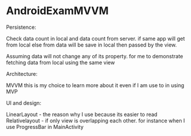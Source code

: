 # AndroidExamMVVM

Persistence:

Check data count in local and data count from server.
if same app will get from local else from data will be save in local then passed by the view.

Assuming data will not change any of its property.
for me to demonstrate fetching data from local using the same view


Architecture:

MVVM this is my choice to learn more about it even if I am use to in using MVP

UI and design:

LinearLayout - the reason why I use because its easier to read
Relativelayout - if only view is overlapping each other. for instance when I use ProgressBar in MainActivity



